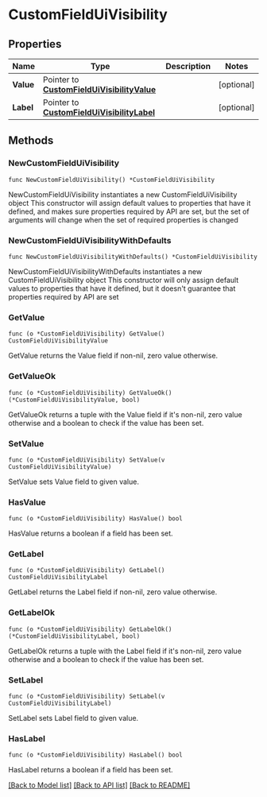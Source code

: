 # CustomFieldUiVisibility

## Properties

Name | Type | Description | Notes
------------ | ------------- | ------------- | -------------
**Value** | Pointer to [**CustomFieldUiVisibilityValue**](CustomFieldUiVisibilityValue.md) |  | [optional] 
**Label** | Pointer to [**CustomFieldUiVisibilityLabel**](CustomFieldUiVisibilityLabel.md) |  | [optional] 

## Methods

### NewCustomFieldUiVisibility

`func NewCustomFieldUiVisibility() *CustomFieldUiVisibility`

NewCustomFieldUiVisibility instantiates a new CustomFieldUiVisibility object
This constructor will assign default values to properties that have it defined,
and makes sure properties required by API are set, but the set of arguments
will change when the set of required properties is changed

### NewCustomFieldUiVisibilityWithDefaults

`func NewCustomFieldUiVisibilityWithDefaults() *CustomFieldUiVisibility`

NewCustomFieldUiVisibilityWithDefaults instantiates a new CustomFieldUiVisibility object
This constructor will only assign default values to properties that have it defined,
but it doesn't guarantee that properties required by API are set

### GetValue

`func (o *CustomFieldUiVisibility) GetValue() CustomFieldUiVisibilityValue`

GetValue returns the Value field if non-nil, zero value otherwise.

### GetValueOk

`func (o *CustomFieldUiVisibility) GetValueOk() (*CustomFieldUiVisibilityValue, bool)`

GetValueOk returns a tuple with the Value field if it's non-nil, zero value otherwise
and a boolean to check if the value has been set.

### SetValue

`func (o *CustomFieldUiVisibility) SetValue(v CustomFieldUiVisibilityValue)`

SetValue sets Value field to given value.

### HasValue

`func (o *CustomFieldUiVisibility) HasValue() bool`

HasValue returns a boolean if a field has been set.

### GetLabel

`func (o *CustomFieldUiVisibility) GetLabel() CustomFieldUiVisibilityLabel`

GetLabel returns the Label field if non-nil, zero value otherwise.

### GetLabelOk

`func (o *CustomFieldUiVisibility) GetLabelOk() (*CustomFieldUiVisibilityLabel, bool)`

GetLabelOk returns a tuple with the Label field if it's non-nil, zero value otherwise
and a boolean to check if the value has been set.

### SetLabel

`func (o *CustomFieldUiVisibility) SetLabel(v CustomFieldUiVisibilityLabel)`

SetLabel sets Label field to given value.

### HasLabel

`func (o *CustomFieldUiVisibility) HasLabel() bool`

HasLabel returns a boolean if a field has been set.


[[Back to Model list]](../README.md#documentation-for-models) [[Back to API list]](../README.md#documentation-for-api-endpoints) [[Back to README]](../README.md)


